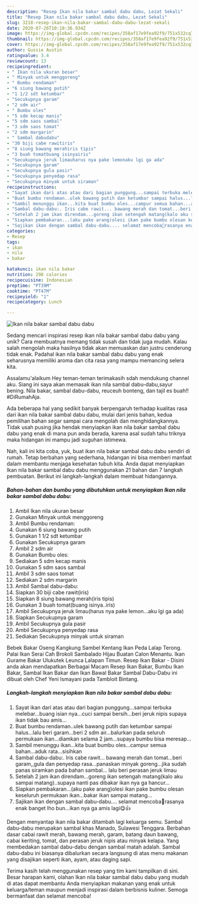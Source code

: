 ```yaml
---
description: "Resep Ikan nila bakar sambal dabu dabu, Lezat Sekali"
title: "Resep Ikan nila bakar sambal dabu dabu, Lezat Sekali"
slug: 3218-resep-ikan-nila-bakar-sambal-dabu-dabu-lezat-sekali
date: 2020-07-26T10:10:36.934Z
image: https://img-global.cpcdn.com/recipes/358af17e9fea92f9/751x532cq70/ikan-nila-bakar-sambal-dabu-dabu-foto-resep-utama.jpg
thumbnail: https://img-global.cpcdn.com/recipes/358af17e9fea92f9/751x532cq70/ikan-nila-bakar-sambal-dabu-dabu-foto-resep-utama.jpg
cover: https://img-global.cpcdn.com/recipes/358af17e9fea92f9/751x532cq70/ikan-nila-bakar-sambal-dabu-dabu-foto-resep-utama.jpg
author: Gussie Austin
ratingvalue: 3.4
reviewcount: 13
recipeingredient:
- " Ikan nila ukuran besar"
- " Minyak untuk menggoreng"
- " Bumbu rendaman"
- "6 siung bawang putih"
- "1 1/2 sdt ketumbar"
- "Secukupnya garam"
- "2 sdm air"
- " Bumbu oles"
- "5 sdm kecap manis"
- "5 sdm saos sambal"
- "3 sdm saos tomat"
- "2 sdm margarin"
- " Sambal dabudabu"
- "30 biji cabe rawitiris"
- "8 siung bawang merahiris tipis"
- "3 buah tomatbuang isinyairis"
- "Secukupnya jeruk limauharus nya pake lemonaku lgi ga ada"
- "Secukupnya garam"
- "Secukupnya gula pasir"
- "Secukupnya penyedap rasa"
- "Secukupnya minyak untuk siraman"
recipeinstructions:
- "Sayat ikan dari atas atau dari bagian punggung...sampai terbuka melebar...buang isian nya...cuci sampai bersih...beri jeruk nipis supaya ikan tidak bau amis..."
- "Buat bumbu rendaman..ulek bawang putih dan ketumbar sampai halus...lalu beri garam...beri 2 sdm air...balurkan pada seluruh permukaan ikan...diamkan selama 2 jam...supaya bumbu bisa meresap..."
- "Sambil menunggu ikan...kita buat bumbu oles...campur semua bahan...aduk rata...sisihkan"
- "Sambal dabu-dabu:. Iris cabe rawit... bawang merah dan tomat...beri garam,,gula dan penyedap rasa...panaskan minyak goreng...jika sudah panas siramkan pada bahan sambal... lalu beri perasan jeruk limau"
- "Setelah 2 jam ikan direndam...goreng ikan setengah matang(kalo aku sampai matang)..supaya nanti pas dibakar ikan nya ga hancur..."
- "Siapkan pembakaran...(aku pake arang)olesi ikan pake bumbu olesan keseluruh permukaan ikan...bakar ikan sampai matang..."
- "Sajikan ikan dengan sambal dabu-dabu.... selamat mencoba🤗rasanya enak banget lho bun...ikan nya ga amis lagi😋👍"
categories:
- Resep
tags:
- ikan
- nila
- bakar

katakunci: ikan nila bakar 
nutrition: 298 calories
recipecuisine: Indonesian
preptime: "PT39M"
cooktime: "PT47M"
recipeyield: "1"
recipecategory: Lunch

---
```



![Ikan nila bakar sambal dabu dabu](https://img-global.cpcdn.com/recipes/358af17e9fea92f9/751x532cq70/ikan-nila-bakar-sambal-dabu-dabu-foto-resep-utama.jpg)

Sedang mencari inspirasi resep ikan nila bakar sambal dabu dabu yang unik? Cara membuatnya memang tidak susah dan tidak juga mudah. Kalau salah mengolah maka hasilnya tidak akan memuaskan dan justru cenderung tidak enak. Padahal ikan nila bakar sambal dabu dabu yang enak seharusnya memiliki aroma dan cita rasa yang mampu memancing selera kita.

Assalamu&#39;alaikum Hey teman-teman terimakasih sdah mendukung channel aku. Siang ini saya akan memasak ikan nila sambal dabu-dabu,sayur bening. Nila bakar, sambal dabu-dabu, reuceuh bonteng, dan tajil es buah!! #DiRumahAja.

Ada beberapa hal yang sedikit banyak berpengaruh terhadap kualitas rasa dari ikan nila bakar sambal dabu dabu, mulai dari jenis bahan, kedua pemilihan bahan segar sampai cara mengolah dan menghidangkannya. Tidak usah pusing jika hendak menyiapkan ikan nila bakar sambal dabu dabu yang enak di mana pun anda berada, karena asal sudah tahu triknya maka hidangan ini mampu jadi suguhan istimewa.


Nah, kali ini kita coba, yuk, buat ikan nila bakar sambal dabu dabu sendiri di rumah. Tetap berbahan yang sederhana, hidangan ini bisa memberi manfaat dalam membantu menjaga kesehatan tubuh kita. Anda dapat menyiapkan Ikan nila bakar sambal dabu dabu menggunakan 21 bahan dan 7 langkah pembuatan. Berikut ini langkah-langkah dalam membuat hidangannya.

<!--inarticleads1-->

##### Bahan-bahan dan bumbu yang dibutuhkan untuk menyiapkan Ikan nila bakar sambal dabu dabu:

1. Ambil  Ikan nila ukuran besar
1. Gunakan  Minyak untuk menggoreng
1. Ambil  Bumbu rendaman:
1. Gunakan 6 siung bawang putih
1. Gunakan 1 1/2 sdt ketumbar
1. Gunakan Secukupnya garam
1. Ambil 2 sdm air
1. Gunakan  Bumbu oles:
1. Sediakan 5 sdm kecap manis
1. Gunakan 5 sdm saos sambal
1. Ambil 3 sdm saos tomat
1. Sediakan 2 sdm margarin
1. Ambil  Sambal dabu-dabu:
1. Siapkan 30 biji cabe rawit(iris)
1. Siapkan 8 siung bawang merah(iris tipis)
1. Gunakan 3 buah tomat(buang isinya..iris)
1. Ambil Secukupnya jeruk limau(harus nya pake lemon...aku lgi ga ada)
1. Siapkan Secukupnya garam
1. Ambil Secukupnya gula pasir
1. Ambil Secukupnya penyedap rasa
1. Sediakan Secukupnya minyak untuk siraman


Bebek Bakar Oseng Kangkung Sambel Kentang Ikan Peda Lalap Terong. Palai Ikan Serai Cah Brokoli Sambalado Hijau Buatan Calon Menantu. Ikan Gurame Bakar Ulukutek Leunca Lalapan Timun. Resep Ikan Bakar - Disini anda akan mendapatkan Berbagai Macam Resep Ikan Bakar, Bumbu Ikan Bakar, Sambal Ikan Bakar dan Ikan Bawal Bakar Sambal Dabu-Dabu ini dibuat oleh Chef Yeni Ismayani pada Tambloit Bintang. 

<!--inarticleads2-->

##### Langkah-langkah menyiapkan Ikan nila bakar sambal dabu dabu:

1. Sayat ikan dari atas atau dari bagian punggung...sampai terbuka melebar...buang isian nya...cuci sampai bersih...beri jeruk nipis supaya ikan tidak bau amis...
1. Buat bumbu rendaman..ulek bawang putih dan ketumbar sampai halus...lalu beri garam...beri 2 sdm air...balurkan pada seluruh permukaan ikan...diamkan selama 2 jam...supaya bumbu bisa meresap...
1. Sambil menunggu ikan...kita buat bumbu oles...campur semua bahan...aduk rata...sisihkan
1. Sambal dabu-dabu:. Iris cabe rawit... bawang merah dan tomat...beri garam,,gula dan penyedap rasa...panaskan minyak goreng...jika sudah panas siramkan pada bahan sambal... lalu beri perasan jeruk limau
1. Setelah 2 jam ikan direndam...goreng ikan setengah matang(kalo aku sampai matang)..supaya nanti pas dibakar ikan nya ga hancur...
1. Siapkan pembakaran...(aku pake arang)olesi ikan pake bumbu olesan keseluruh permukaan ikan...bakar ikan sampai matang...
1. Sajikan ikan dengan sambal dabu-dabu.... selamat mencoba🤗rasanya enak banget lho bun...ikan nya ga amis lagi😋👍


Dengan menyantap ikan nila bakar ditambah lagi keluarga semu. Sambal dabu-dabu merupakan sambal khas Manado, Sulawesi Tenggara. Berbahan dasar cabai rawit merah, bawang merah, garam, batang daun bawang, cabai keriting, tomat, dan perasan jeruk nipis atau minyak kelapa. Yang membedakan sambal dabu-dabu dengan sambal matah adalah. Sambal dabu-dabu ini biasanya dibalurkan secara langsung di atas menu makanan yang disajikan seperti ikan, ayam, atau daging sapi. 

Terima kasih telah menggunakan resep yang tim kami tampilkan di sini. Besar harapan kami, olahan Ikan nila bakar sambal dabu dabu yang mudah di atas dapat membantu Anda menyiapkan makanan yang enak untuk keluarga/teman maupun menjadi inspirasi dalam berbisnis kuliner. Semoga bermanfaat dan selamat mencoba!

